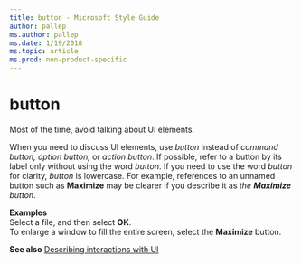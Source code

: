 ```yaml
---
title: button - Microsoft Style Guide
author: pallep
ms.author: pallep
ms.date: 1/19/2018
ms.topic: article
ms.prod: non-product-specific
---
```


# button

Most of the time, avoid talking about UI elements. 

When you need to discuss UI elements, use *button* instead of *command button,* *option button,* or *action button*. If possible, refer to a button by its label only without using the word *button*. If you need to use the word *button* for clarity, *button* is lowercase. For example, references to an unnamed button such as **Maximize** may be clearer if you describe it as *the* ***Maximize*** *button*. 

**Examples**  
Select a file, and then select **OK**.  
To enlarge a window to fill the entire screen, select the **Maximize** button.

**See also** [Describing interactions with UI](/style-guide/procedures-instructions/describing-interactions-with-ui)
